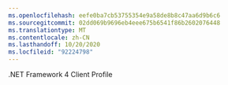 ```yaml
---
ms.openlocfilehash: eefe0ba7cb53755354e9a58de8b8c47aa6d9b6c6
ms.sourcegitcommit: 02dd069b9696eb4eee675b6541f86b2602076448
ms.translationtype: MT
ms.contentlocale: zh-CN
ms.lasthandoff: 10/20/2020
ms.locfileid: "92224798"
---
```

.NET Framework 4 Client Profile